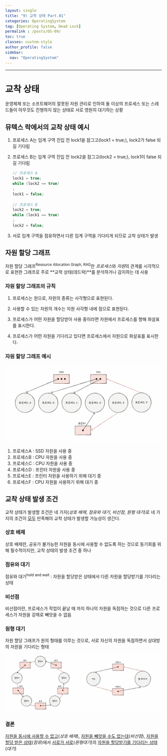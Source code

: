 ```yaml
---
layout: single
title: "9) 교착 상태 Part.01"
categories: OperatingSystem
tag: [Operating System, Dead Lock]
permalink : /posts/OS-09/
toc: true
classes: custom-style
author_profile: false
sidebar:
  nav: "OperatingSystem"
---
```


<hr>

# 교착 상태

운영체제 또는 소프트웨어의 잘못된 자원 관리로 인하여 둘 이상의 프로세스 또는 스레드들이 아무것도 진행하지 않는 상태로 서로 영원히 대기하는 상황

## 뮤텍스 락에서의 교착 상태 예시

1. 프로세스 A는 임계 구역 진입 전 lock1을 잠그고(lock1 = true;), lock2가 false 되길 기다림 

2. 프로세스 B는 임계 구역 진입 전 lock2을 잠그고(lock2 = true;), lock1이 false 되길 기다림 

    ```cpp
    // 프로세스 A
    lock1 = true;
    while (lock2 == true)
    ;
    lock1 = false;

    // 프로세스 B
    lock2 = true;
    while (lock1 == true)
    ;
    lock2 = false;
    ``` 

3. 서로 임계 구역을 점유하면서 다른 임계 구역을 기다리게 되므로 교착 상태가 발생

## 자원 할당 그래프

자원 할당 그래프<sup>Resource Allocation Graph, RAG</sup>란 *프로세스*와 *자원*의 관계를 시각적으로 표현한 그래프로 주로 **교착 상태(데드락)**를 분석하거나 감지하는 데 사용

### 자원 할당 그래프의 규칙

1. 프로세스는 원으로, 자원의 종류는 사각형으로 표현된다.

2. 사용할 수 있는 자원의 개수는 자원 사각형 내에 점으로 표현된다.

3. 프로세스가 어떤 자원을 할당받아 사용 중이라면 자원에서 프로세스를 향해 화살표를 표시한다.

4. 프로세스가 어떤 자원을 기다리고 있다면 프로세스에서 자원으로 화살표를 표시한다.

### 자원 할당 그래프 예시

<p id="img_center">
  <img 
        src="../../assets/images/OperatingSystem/Deadlock01-1.png"
        alt="image"
        title="image"
  >
</p>

1. 프로세스A : SSD 자원을 사용 중
2. 프로세스B : CPU 자원을 사용 중
3. 프로세스C : CPU 자원을 사용 중
4. 프로세스D : 프린터 자원을 사용 중 
5. 프로세스E : 프린터 자원을 사용하기 위해 대기 중
6. 프로세스F : CPU 자원을 사용하기 위해 대기 중

## 교착 상태 발생 조건

교착 상태가 발생할 조건은 네 가지(*상호 배제*, *점유와 대기*, *비선점*, *원형 대기*)로 네 가지의 조건이 <u>모두</u> 만족해야 교착 상태가 발생할 가능성이 생긴다.

### 상호 배제

상호 배제란, 공유가 불가능한 자원을 동시에 사용할 수 없도록 하는 것으로 동기회를 위해 필수적이지만, 교착 상태의 발생 조건 중 하나 

### 점유와 대기

점유와 대기<sup>hold and wait</sup> : 자원을 할당받은 상태에서 다른 자원을 할당받기를 기다리는 상태

### 비선점

비선점이란, 프로세스가 작업이 끝날 때 까지 하나의 자원을 독점하는 것으로 다른 프로세스가 자원을 강제로 빼앗을 수 없음 

### 원형 대기

자원 할당 그래프가 원의 형태를 이루는 것으로, 서로 자신의 자원을 독점하면서 상대방의 자원을 기다리는 형태

<p id="img_center">
  <img 
        src="../../assets/images/OperatingSystem/Deadlock01-2.png"
        alt="image"
        title="image"
  >
</p>

### 결론
<u>자원을 동시에 사용할 수 없고</u>(*상호 배제*), <u>자원을 빼앗을 수도 없는대</u>(*비선점*), <u>자원을 할당 받은 상태</u>(*점유*)에서 <u>서로가 서로</u>(*원형대기*)의 <u>자원을 할당받기를 기다리는 상태</u>(*대기*)
